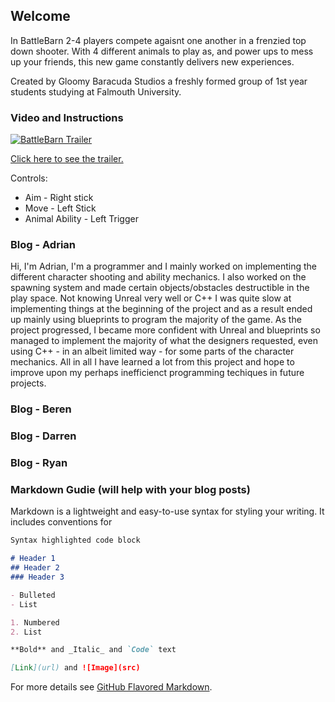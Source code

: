 ## Welcome

In BattleBarn 2-4 players compete agaisnt one another in a frenzied top down shooter. With 4 different animals to play as, and power ups to mess up your friends, this new game constantly delivers new experiences.

Created by Gloomy Baracuda Studios a freshly formed group of 1st year students studying at Falmouth University.

### Video and Instructions

[![BattleBarn Trailer](https://i.imgur.com/PGq9Re9.jpg)](https://www.youtube.com/watch?v=dQw4w9WgXcQ "BattleBarn Trailer")

[Click here to see the trailer.](https://www.youtube.com/watch?v=dQw4w9WgXcQ "BattleBarn trailer")

Controls:
- Aim - Right stick
- Move - Left Stick
- Animal Ability - Left Trigger

### Blog - Adrian
Hi, I'm Adrian, I'm a programmer and I mainly worked on implementing the different character shooting and ability mechanics. I also worked on the spawning system and made certain objects/obstacles destructible in the play space. Not knowing Unreal very well or C++ I was quite slow at implementing things at the beginning of the project and as a result ended up mainly using blueprints to program the majority of the game. As the project progressed, I became more confident with Unreal and blueprints so managed to implement the majority of what the designers requested, even using C++ - in an albeit limited way - for some parts of the character mechanics. All in all I have learned a lot from this project and hope to improve upon my perhaps inefficienct programming techiques in future projects.

### Blog - Beren

### Blog - Darren

### Blog - Ryan

### Markdown Gudie (will help with your blog posts)

Markdown is a lightweight and easy-to-use syntax for styling your writing. It includes conventions for

```markdown
Syntax highlighted code block

# Header 1
## Header 2
### Header 3

- Bulleted
- List

1. Numbered
2. List

**Bold** and _Italic_ and `Code` text

[Link](url) and ![Image](src)
```

For more details see [GitHub Flavored Markdown](https://guides.github.com/features/mastering-markdown/).
